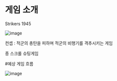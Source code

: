 # 게임 소개 
Strikers 1945 

![image](https://user-images.githubusercontent.com/74610708/160638667-5b47d63d-63df-4f51-991e-ee9a3c8787c7.png)


컨셉 : 적군의 총탄을 피하며 적군의 비행기를 격추시키는 게임

종 스크롤 슈팅게임

#예상 게임 흐름

![image](https://user-images.githubusercontent.com/74610708/160641587-93145fc6-e545-499e-9a22-52c09fcc749c.png)




